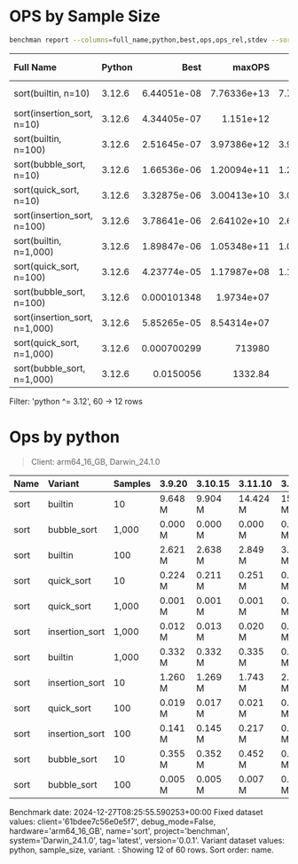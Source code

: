 # OPS by Sample Size

```bash
benchman report --columns=full_name,python,best,ops,ops_rel,stdev --sort=-ops_rel --filter="python ^= 3.12"
```

| Full Name                     | Python   |        Best |           maxOPS |           OPSrel |   Std Dev (σ) |
|:------------------------------|:---------|------------:|-----------------:|-----------------:|--------------:|
| sort(builtin, n=10)           | 3.12.6   | 6.44051e-08 |      7.76336e+13 |      7.76336e+12 |   1.37284e-09 |
| sort(insertion_sort, n=10)    | 3.12.6   | 4.34405e-07 |      1.151e+12   |      1.151e+11   |   8.15995e-10 |
| sort(builtin, n=100)          | 3.12.6   | 2.51645e-07 |      3.97386e+12 |      3.97386e+10 |   9.16946e-10 |
| sort(bubble_sort, n=10)       | 3.12.6   | 1.66536e-06 |      1.20094e+11 |      1.20094e+10 |   4.22077e-08 |
| sort(quick_sort, n=10)        | 3.12.6   | 3.32875e-06 |      3.00413e+10 |      3.00413e+09 |   1.55785e-08 |
| sort(insertion_sort, n=100)   | 3.12.6   | 3.78641e-06 |      2.64102e+10 |      2.64102e+08 |   9.66475e-07 |
| sort(builtin, n=1,000)        | 3.12.6   | 1.89847e-06 |      1.05348e+11 |      1.05348e+08 |   8.71486e-09 |
| sort(quick_sort, n=100)       | 3.12.6   | 4.23774e-05 |      1.17987e+08 |      1.17987e+06 |   2.15686e-07 |
| sort(bubble_sort, n=100)      | 3.12.6   | 0.000101348 |      1.9734e+07  | 197340           |   4.24434e-07 |
| sort(insertion_sort, n=1,000) | 3.12.6   | 5.85265e-05 |      8.54314e+07 |  85431.4         |   2.57419e-07 |
| sort(quick_sort, n=1,000)     | 3.12.6   | 0.000700299 | 713980           |    713.98        |   1.34063e-05 |
| sort(bubble_sort, n=1,000)    | 3.12.6   | 0.0150056   |   1332.84        |      1.33284     |   1.5607e-05  |

Filter: 'python ^= 3.12', 60 -> 12 rows


# Ops by python

> Client: arm64_16_GB, Darwin_24.1.0

| Name   | Variant        | Samples   | 3.9.20   | 3.10.15   | 3.11.10   | 3.12.6   | 3.13.0   |
|:-------|:---------------|:----------|:---------|:----------|:----------|:---------|:---------|
| sort   | builtin        | 10        | 9.648 M  | 9.904 M   | 14.424 M  | 15.651 M | 16.767 M |
| sort   | bubble_sort    | 1,000     | 0.000 M  | 0.000 M   | 0.000 M   | 0.000 M  | 0.000 M  |
| sort   | builtin        | 100       | 2.621 M  | 2.638 M   | 2.849 M   | 3.973 M  | 3.829 M  |
| sort   | quick_sort     | 10        | 0.224 M  | 0.211 M   | 0.251 M   | 0.298 M  | 0.253 M  |
| sort   | quick_sort     | 1,000     | 0.001 M  | 0.001 M   | 0.001 M   | 0.001 M  | 0.001 M  |
| sort   | insertion_sort | 1,000     | 0.012 M  | 0.013 M   | 0.020 M   | 0.017 M  | 0.013 M  |
| sort   | builtin        | 1,000     | 0.332 M  | 0.332 M   | 0.335 M   | 0.528 M  | 0.474 M  |
| sort   | insertion_sort | 10        | 1.260 M  | 1.269 M   | 1.743 M   | 2.310 M  | 1.598 M  |
| sort   | quick_sort     | 100       | 0.019 M  | 0.017 M   | 0.021 M   | 0.024 M  | 0.015 M  |
| sort   | insertion_sort | 100       | 0.141 M  | 0.145 M   | 0.217 M   | 0.264 M  | 0.165 M  |
| sort   | bubble_sort    | 10        | 0.355 M  | 0.352 M   | 0.452 M   | 0.601 M  | 0.516 M  |
| sort   | bubble_sort    | 100       | 0.005 M  | 0.005 M   | 0.007 M   | 0.010 M  | 0.007 M  |

Benchmark date: 2024-12-27T08:25:55.590253+00:00
Fixed dataset values: client='61bdee7c56e0e5f7', debug_mode=False, hardware='arm64_16_GB', name='sort', project='benchman', system='Darwin_24.1.0', tag='latest', version='0.0.1'.
Variant dataset values: python, sample_size, variant.
: Showing 12 of 60 rows.
Sort order: name.
